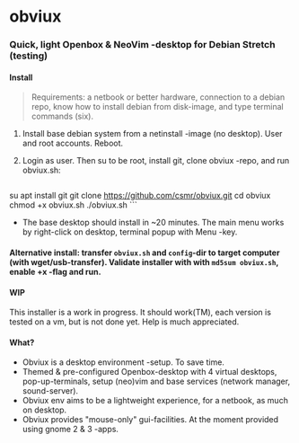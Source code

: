 # obviux

### Quick, light Openbox &amp; NeoVim -desktop for Debian Stretch (testing)

#### Install
> Requirements: a netbook or better hardware, connection to a debian repo, know how to install debian from disk-image, and type terminal commands (six).

1. Install base debian system from a netinstall -image (no desktop). User and root accounts. Reboot.
2. Login as user. Then su to be root, install git, clone obviux -repo, and run obviux.sh:

	```shell
  su
	apt install git
	git clone https://github.com/csmr/obviux.git
	cd obviux
	chmod +x obviux.sh
	./obviux.sh
	```

- The base desktop should install in ~20 minutes. The main menu works by right-click on desktop, terminal popup with Menu -key.

#### Alternative install: transfer `obviux.sh` and `config`-dir to target computer (with wget/usb-transfer). Validate installer with with `md5sum obviux.sh`, enable +x -flag and run.

#### WIP
This installer is a work in progress. It should work(TM), each version is tested on a vm, but is not done yet. Help is much appreciated.

#### What?
- Obviux is a desktop environment -setup. To save time.
- Themed & pre-configured Openbox-desktop with 4 virtual desktops, pop-up-terminals, setup (neo)vim and base services (network manager, sound-server).
- Obviux env aims to be a lightweight experience, for a netbook, as much on desktop.
- Obviux provides "mouse-only" gui-facilities. At the moment provided using gnome 2 & 3 -apps.
